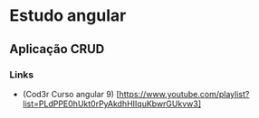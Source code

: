 # Estudo angular

## Aplicação CRUD

### Links

- (Cod3r Curso angular 9) [https://www.youtube.com/playlist?list=PLdPPE0hUkt0rPyAkdhHIIquKbwrGUkvw3]

